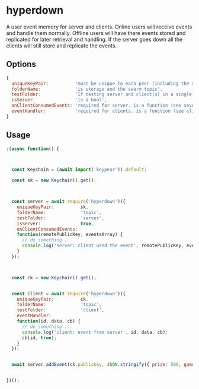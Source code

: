 # hyperdown
A user event memory for server and clients. Online users will receive events and handle them normally. Offline users will have there events stored and replicated for later retrieval and handling. If the server goes down all the clients will still store and replicate the events.

## Options
```js
{
  uniqueKeyPair:          'must be unique to each peer (including the server peer) and be able to reproduce socket.remotePublicKey',
  folderName:             'is storage and the swarm topic',
  testFolder:             'If testing server and client(s) in a single script this will move the storage to an inner folder of folderName',
  isServer:               'is a bool',
  onClientConsumedEvents: 'required for server. is a function (see sever example)',
  eventHandler:           'required for clients. is a function (see client example)'
}
```

## Usage
```js
;(async function() {



  const Keychain = (await import('keypear')).default;

  const sk = new Keychain().get();



  const server = await require('hyperdown')({
    uniqueKeyPair:          sk,
    folderName:             'topic',
    testFolder:             'server',
    isServer:               true,
    onClientConsumedEvents:
    function(remotePublicKey, eventsArray) {
      // do something ...
      console.log('server: client used the event', remotePublicKey, eventsArray);
    }
  });



  const ck = new Keychain().get();


  const client = await require('hyperdown')({
    uniqueKeyPair:          ck,
    folderName:             'topic',
    testFolder:             'client',
    eventHandler:
    function(id, data, cb) {
      // do something ...
      console.log('client: event from server', id, data, cb);
      cb(id, true);
    }
  });


  await server.addEvent(ck.publicKey, JSON.stringify({ prize: 500, game: 'robots' })); // give a client an event


})();
```
